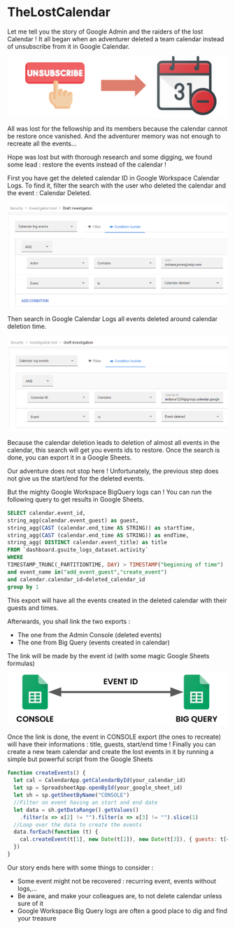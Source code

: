 # TheLostCalendar

Let me tell you the story of Google Admin and the raiders of the lost Calendar !
It all began when an adventurer deleted a team calendar instead of unsubscribe from it in Google Calendar.

![Alt text](/1.png?raw=true "All was lost")

All was lost for the fellowship and its members because the calendar cannot be restore once vanished.
And the adventurer memory was not enough to recreate all the events…

Hope was lost but with thorough research and some digging, we found some lead : restore the events instead of the calendar !

First you have get the deleted calendar ID in Google Workspace Calendar Logs. 
To find it, filter the search with the user who deleted the calendar and the event : Calendar Deleted.

![Alt text](/2.png?raw=true "Admin logs 1")

Then search in Google Calendar Logs all events deleted around calendar deletion time. 

![Alt text](/3.png?raw=true "Admin logs 2")

Because the calendar deletion leads to deletion of almost all events in the calendar, this search will get you events ids to restore. 
Once the search is done, you can export it in a Google Sheets.

Our adventure does not stop here ! 
Unfortunately, the previous step does not give us the start/end for the deleted events.

But the mighty Google Workspace BigQuery logs can ! 
You can run the following query to get results in Google Sheets.
```SQL
SELECT calendar.event_id,
string_agg(calendar.event_guest) as guest,
string_agg(CAST (calendar.end_time AS STRING)) as startTime,
string_agg(CAST (calendar.end_time AS STRING)) as endTime,
string_agg( DISTINCT calendar.event_title) as title
FROM `dashboard.gsuite_logs_dataset.activity`
WHERE 
TIMESTAMP_TRUNC(_PARTITIONTIME, DAY) > TIMESTAMP("beginning of time")
and event_name in("add_event_guest","create_event")
and calendar.calendar_id=deleted_calendar_id
group by 1
```

This export will have all the events created in the deleted calendar with their guests and times. 

Afterwards, you shall link the two exports : 
- The one from the Admin Console (deleted events) 
- The one from Big Query (events created in calendar) 

The link will be made by the event id (with some magic Google Sheets formulas)

![Alt text](/4.png?raw=true "Sheets")

Once the link is done, the event in CONSOLE export (the ones to recreate) will have their informations : title, guests, start/end time !
Finally you can create a new team calendar and create the lost events in it by running a simple but powerful script from the Google Sheets 
```javascript
function createEvents() {
  let cal = CalendarApp.getCalendarById(your_calendar_id)
  let sp = SpreadsheetApp.openById(your_google_sheet_id)
  let sh = sp.getSheetByName("CONSOLE")
  //Filter on event having an start and end date
  let data = sh.getDataRange().getValues()
    .filter(x => x[2] != "").filter(x => x[3] != "").slice(1)
  //Loop over the data to create the events
  data.forEach(function (t) {
    cal.createEvent(t[1], new Date(t[2]), new Date(t[3]), { guests: t[4]})
  })
}

```


Our story ends here with some things to consider : 
- Some event might not be recovered : recurring event, events without logs,...
- Be aware, and make your colleagues are, to not delete calendar unless sure of it
- Google Workspace Big Query logs are often a good place to dig and find your treasure  




